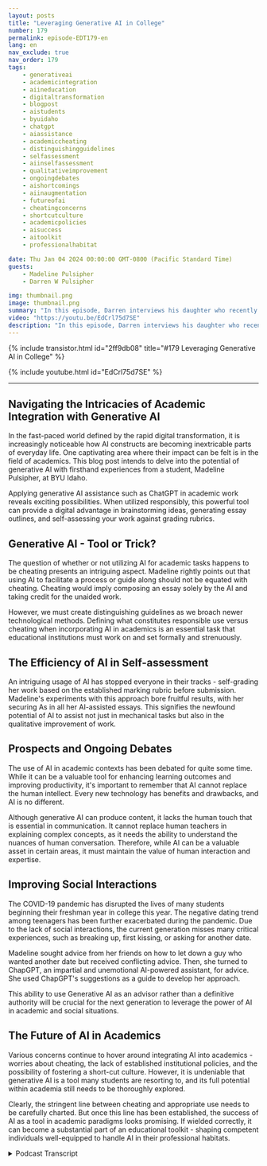 ```yaml
---
layout: posts
title: "Leveraging Generative AI in College"
number: 179
permalink: episode-EDT179-en
lang: en
nav_exclude: true
nav_order: 179
tags:
    - generativeai
    - academicintegration
    - aiineducation
    - digitaltransformation
    - blogpost
    - aistudents
    - byuidaho
    - chatgpt
    - aiassistance
    - academiccheating
    - distinguishingguidelines
    - selfassessment
    - aiinselfassessment
    - qualitativeimprovement
    - ongoingdebates
    - aishortcomings
    - aiinaugmentation
    - futureofai
    - cheatingconcerns
    - shortcutculture
    - academicpolicies
    - aisuccess
    - aitoolkit
    - professionalhabitat

date: Thu Jan 04 2024 00:00:00 GMT-0800 (Pacific Standard Time)
guests:
    - Madeline Pulsipher
    - Darren W Pulsipher

img: thumbnail.png
image: thumbnail.png
summary: "In this episode, Darren interviews his daughter who recently completed her first semester in college about her experience using generative AI technology in her academic studies. She describes the challenges and successes associated with utilizing this transformational tool."
video: "https://youtu.be/EdCrl75d7SE"
description: "In this episode, Darren interviews his daughter who recently completed her first semester in college about her experience using generative AI technology in her academic studies. She describes the challenges and successes associated with utilizing this transformational tool."
---
```


<div>
{% include transistor.html id="2ff9db08" title="#179 Leveraging Generative AI in College" %}

{% include youtube.html id="EdCrl75d7SE" %}
</div>

---

## Navigating the Intricacies of Academic Integration with Generative AI		

In the fast-paced world defined by the rapid digital transformation, it is increasingly noticeable how AI constructs are becoming inextricable parts of everyday life. One captivating area where their impact can be felt is in the field of academics. This blog post intends to delve into the potential of generative AI with firsthand experiences from a student, Madeline Pulsipher, at BYU Idaho. 

Applying generative AI assistance such as ChatGPT in academic work reveals exciting possibilities. When utilized responsibly, this powerful tool can provide a digital advantage in brainstorming ideas, generating essay outlines, and self-assessing your work against grading rubrics.

## Generative AI - Tool or Trick?

The question of whether or not utilizing AI for academic tasks happens to be cheating presents an intriguing aspect. Madeline rightly points out that using AI to facilitate a process or guide along should not be equated with cheating. Cheating would imply composing an essay solely by the AI and taking credit for the unaided work. 

However, we must create distinguishing guidelines as we broach newer technological methods. Defining what constitutes responsible use versus cheating when incorporating AI in academics is an essential task that educational institutions must work on and set formally and strenuously.

## The Efficiency of AI in Self-assessment

An intriguing usage of AI has stopped everyone in their tracks - self-grading her work based on the established marking rubric before submission. Madeline's experiments with this approach bore fruitful results, with her securing As in all her AI-assisted essays. This signifies the newfound potential of AI to assist not just in mechanical tasks but also in the qualitative improvement of work.

## Prospects and Ongoing Debates

The use of AI in academic contexts has been debated for quite some time. While it can be a valuable tool for enhancing learning outcomes and improving productivity, it's important to remember that AI cannot replace the human intellect. Every new technology has benefits and drawbacks, and AI is no different.

Although generative AI can produce content, it lacks the human touch that is essential in communication. It cannot replace human teachers in explaining complex concepts, as it needs the ability to understand the nuances of human conversation. Therefore, while AI can be a valuable asset in certain areas, it must maintain the value of human interaction and expertise.

## Improving Social Interactions

The COVID-19 pandemic has disrupted the lives of many students beginning their freshman year in college this year. The negative dating trend among teenagers has been further exacerbated during the pandemic. Due to the lack of social interactions, the current generation misses many critical experiences, such as breaking up, first kissing, or asking for another date.

Madeline sought advice from her friends on how to let down a guy who wanted another date but received conflicting advice. Then, she turned to ChapGPT, an impartial and unemotional AI-powered assistant, for advice. She used ChapGPT's suggestions as a guide to develop her approach.

This ability to use Generative AI as an advisor rather than a definitive authority will be crucial for the next generation to leverage the power of AI in academic and social situations.

## The Future of AI in Academics

Various concerns continue to hover around integrating AI into academics - worries about cheating, the lack of established institutional policies, and the possibility of fostering a short-cut culture. However, it is undeniable that generative AI is a tool many students are resorting to, and its full potential within academia still needs to be thoroughly explored.

Clearly, the stringent line between cheating and appropriate use needs to be carefully charted. But once this line has been established, the success of AI as a tool in academic paradigms looks promising. If wielded correctly, it can become a substantial part of an educational toolkit - shaping competent individuals well-equipped to handle AI in their professional habitats.



<details>
<summary> Podcast Transcript </summary>

<p></p>

</details>
